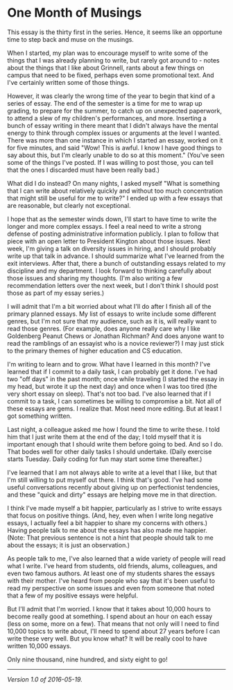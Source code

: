 One Month of Musings
====================

This essay is the thirty first in the series.  Hence, it seems like an
opportune time to step back and muse on the musings.

When I started, my plan was to encourage myself to write some of the 
things that I was already planning to write, but rarely got around to -
notes about the things that I like about Grinnell, rants about a few
things on campus that need to be fixed, perhaps even some promotional
text.  And I've certainly written some of those things.

However, it was clearly the wrong time of the year to begin that kind of
a series of essay.  The end of the semester is a time for me to wrap up
grading, to prepare for the summer, to catch up on unexpected paperwork,
to attend a slew of my children's performances, and more.  Inserting a
bunch of essay writing in there meant that I didn't always have the mental
energy to think through complex issues or arguments at the level I wanted.
There was more than one instance in which I started an essay, worked
on it for five minutes, and said "Wow!  This is awful.  I know I have good
things to say about this, but I'm clearly unable to do so at this moment."
(You've seen some of the things I've posted.  If I was willing to post
those, you can tell that the ones I discarded must have been really bad.)

What did I do instead?  On many nights, I asked myself "What is
something that I can write about relatively quickly and without too much
concentration that might still be useful for me to write?"  I ended up
with a few essays that are reasonable, but clearly not exceptional.

I hope that as the semester winds down, I'll start to have time to write
the longer and more complex essays.  I feel a real need to write a strong
defense of posting administrative information publicly.  I plan to follow
that piece with an open letter to President Kington about those issues.
Next week, I'm giving a talk on diversity issues in hiring, and I
should probably write up that talk in advance.  I should summarize what
I've learned from the exit interviews.  After that, there a bunch of
outstanding essays related to my discipline and my department.  I look
forward to thinking carefully about those issues and sharing my thoughts.
(I'm also writing a few recommendation letters over the next week, but
I don't think I should post those as part of my essay series.)

I will admit that I'm a bit worried about what I'll do after I finish all of
the primary planned essays.  My list of essays to write include some 
different genres, but I'm not sure that my audience, such as it is, will 
really want to read those genres.  (For example, does anyone really care
why I like Goldenberg Peanut Chews or Jonathan Richman?  And does anyone
want to read the ramblings of an essayist who is a novice reviewer?)  I
may just stick to the primary themes of higher education and CS education.  

I'm writing to learn and to grow.  What have I learned in this month?
I've learned that if I commit to a daily task, I can probably get it
done.  I've had two "off days" in the past month; once while traveling
(I started the essay in my head, but wrote it up the next day) and once
when I was too tired (the very short essay on sleep).  That's not too bad.
I've also learned that if I commit to a task, I can sometimes be willing
to compromise a bit.  Not all of these essays are gems.  I realize that.
Most need more editing.  But at least I got something written.

Last night, a colleague asked me how I found the time to write these.
I told him that I just write them at the end of the day; I told myself
that it is important enough that I should write them before going to bed.
And so I do.  That bodes well for other daily tasks I should undertake.
(Daily exercise starts Tuesday.  Daily coding for fun may start some
time thereafter.)

I've learned that I am not always able to write at a level that I like,
but that I'm still willing to put myself out there.  I think that's
good.  I've had some useful conversations recently about giving up on
perfectionist tendencies, and these "quick and dirty" essays are helping
move me in that direction.

I think I've made myself a bit happier, particularly as I strive to
write essays that focus on positive things.  (And, hey, even when I
write long negative essays, I actually feel a bit happier to share my
concerns with others.)  Having people talk to me about the essays has
also made me happier. (Note: That previous sentence is not a hint that
people should talk to me about the essays; it is just an observation.)

As people talk to me, I've also learned that a wide variety of people
will read what I write.  I've heard from students, old friends, alums,
colleagues, and even two famous authors.  At least one of my students
shares the essays with their mother.  I've heard from people who say
that it's been useful to read my perspective on some issues and even
from someone that noted that a few of my positive essays were helpful.

But I'll admit that I'm worried.  I know that it takes about 10,000
hours to become really good at something.  I spend about an hour on
each essay (less on some, more on a few).  That means that not only
will I need to find 10,000 topics to write about, I'll need to spend
about 27 years before I can write these very well.  But you know what?
It will be really cool to have written 10,000 essays.

Only nine thousand, nine hundred, and sixty eight to go!

---

*Version 1.0 of 2016-05-19.*
